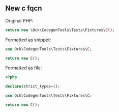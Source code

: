 ## New c fqcn

Original PHP:

```php
return new \Ock\CodegenTools\Tests\Fixtures\C();
```

Formatted as snippet:

```php
use Ock\CodegenTools\Tests\Fixtures\C;

return new C();
```

Formatted as file:

```php
<?php

declare(strict_types=1);

use Ock\CodegenTools\Tests\Fixtures\C;

return new C();
```
